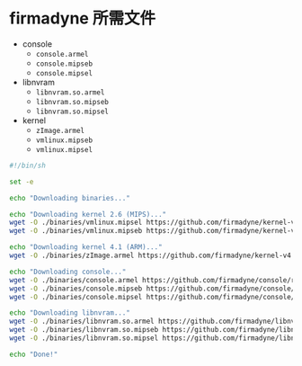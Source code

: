 # firmadyne 所需文件

- console
   - `console.armel`
   - `console.mipseb`
   - `console.mipsel`
- libnvram
   - `libnvram.so.armel`
   - `libnvram.so.mipseb`
   - `libnvram.so.mipsel`
- kernel
   - `zImage.armel`
   - `vmlinux.mipseb`
   - `vmlinux.mipsel`


```sh
#!/bin/sh

set -e

echo "Downloading binaries..."

echo "Downloading kernel 2.6 (MIPS)..."
wget -O ./binaries/vmlinux.mipsel https://github.com/firmadyne/kernel-v2.6/releases/download/v1.1/vmlinux.mipsel
wget -O ./binaries/vmlinux.mipseb https://github.com/firmadyne/kernel-v2.6/releases/download/v1.1/vmlinux.mipseb

echo "Downloading kernel 4.1 (ARM)..."
wget -O ./binaries/zImage.armel https://github.com/firmadyne/kernel-v4.1/releases/download/v1.1/zImage.armel

echo "Downloading console..."
wget -O ./binaries/console.armel https://github.com/firmadyne/console/releases/download/v1.0/console.armel
wget -O ./binaries/console.mipseb https://github.com/firmadyne/console/releases/download/v1.0/console.mipseb
wget -O ./binaries/console.mipsel https://github.com/firmadyne/console/releases/download/v1.0/console.mipsel

echo "Downloading libnvram..."
wget -O ./binaries/libnvram.so.armel https://github.com/firmadyne/libnvram/releases/download/v1.0b/libnvram.so.armel
wget -O ./binaries/libnvram.so.mipseb https://github.com/firmadyne/libnvram/releases/download/v1.0b/libnvram.so.mipseb
wget -O ./binaries/libnvram.so.mipsel https://github.com/firmadyne/libnvram/releases/download/v1.0b/libnvram.so.mipsel

echo "Done!"
```
